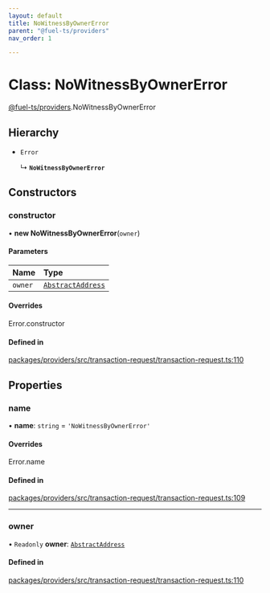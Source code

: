 ```yaml
---
layout: default
title: NoWitnessByOwnerError
parent: "@fuel-ts/providers"
nav_order: 1

---
```


# Class: NoWitnessByOwnerError

[@fuel-ts/providers](../index.md).NoWitnessByOwnerError

## Hierarchy

- `Error`

  ↳ **`NoWitnessByOwnerError`**

## Constructors

### constructor

• **new NoWitnessByOwnerError**(`owner`)

#### Parameters

| Name | Type |
| :------ | :------ |
| `owner` | [`AbstractAddress`](internal-AbstractAddress.md) |

#### Overrides

Error.constructor

#### Defined in

[packages/providers/src/transaction-request/transaction-request.ts:110](https://github.com/FuelLabs/fuels-ts/blob/master/packages/providers/src/transaction-request/transaction-request.ts#L110)

## Properties

### name

• **name**: `string` = `'NoWitnessByOwnerError'`

#### Overrides

Error.name

#### Defined in

[packages/providers/src/transaction-request/transaction-request.ts:109](https://github.com/FuelLabs/fuels-ts/blob/master/packages/providers/src/transaction-request/transaction-request.ts#L109)

___

### owner

• `Readonly` **owner**: [`AbstractAddress`](internal-AbstractAddress.md)

#### Defined in

[packages/providers/src/transaction-request/transaction-request.ts:110](https://github.com/FuelLabs/fuels-ts/blob/master/packages/providers/src/transaction-request/transaction-request.ts#L110)
